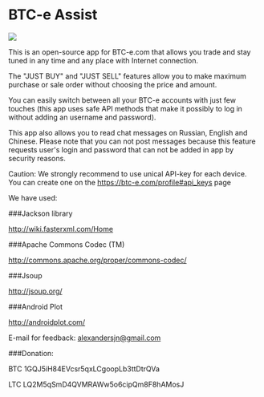 BTC-e Assist
============


![](https://raw.githubusercontent.com/alexandersjn/btc-e-assist/master/web_hi_res_512.png)


This is an open-source app for BTC-e.com that allows you trade and stay tuned in any time and any place with Internet connection.

The "JUST BUY" and "JUST SELL" features allow you to make maximum purchase or sale order without choosing the price and amount.

You can easily switch between all your BTC-e accounts with just few touches (this app uses safe API methods that make it possibly to log in without adding an username and password).

This app also allows you to read chat messages on Russian, English and Chinese. Please note that you can not post messages because this feature requests user's login and password that can not be added in app by security reasons.


Caution: We strongly recommend to use unical API-key for each device.
You can create one on the https://btc-e.com/profile#api_keys page


We have used:

###Jackson library

http://wiki.fasterxml.com/Home


###Apache Commons Codec (TM)

http://commons.apache.org/proper/commons-codec/


###Jsoup

http://jsoup.org/


###Android Plot

http://androidplot.com/


E-mail for feedback: alexandersjn@gmail.com


###Donation:


BTC 1GQJ5iH84EVcsr5qxLCgoopLb3ttDtrQVa


LTC LQ2M5qSmD4QVMRAWw5o6cipQm8F8hAMosJ

